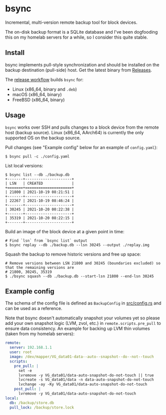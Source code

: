 # bsync

Incremental, multi-version remote backup tool for block devices.

The on-disk backup format is a SQLite database and I've been dogfooding this on my homelab servers for a while, so I consider this quite stable.

## Install

bsync implements pull-style synchronization and should be installed on the backup destination (pull-side) host. Get the latest binary from [Releases](https://github.com/losfair/bsync/releases).

The [release workflow](https://github.com/losfair/bsync/blob/main/.github/workflows/ci.yml) builds `bsync` for:

- Linux (x86_64, binary and `.deb`)
- macOS (x86_64, binary)
- FreeBSD (x86_64, binary)

## Usage

`bsync` works over SSH and pulls changes to a block device from the remote host (backup source). Linux (x86\_64, AArch64) is currently the only supported OS on the backup source.

Pull changes (see "Example config" below for an example of `config.yaml`):

```
$ bsync pull -c ./config.yaml
```

List local versions:

```
$ bsync list --db ./backup.db
+-------+---------------------+
| LSN   | CREATED             |
+=======+=====================+
| 21800 | 2021-10-19 08:21:51 |
+-------+---------------------+
| 22267 | 2021-10-19 08:46:24 |
+-------+---------------------+
| 30245 | 2021-10-20 00:22:38 |
+-------+---------------------+
| 35319 | 2021-10-20 08:22:15 |
+-------+---------------------+
```

Build an image of the block device at a given point in time:

```
# Find `lsn` from `bsync list` output
$ bsync replay --db ./backup.db --lsn 30245 --output ./replay.img
```

Squash the backup to remove historic versions and free up space:

```
# Remove versions between LSN 21800 and 30245 (boundaries excluded) so that the remaining versions are
# 21800, 30245, 35319
$ ./bsync squash --db ./backup.db --start-lsn 21800 --end-lsn 30245 
```

## Example config

The schema of the config file is defined as `BackupConfig` in [src/config.rs](https://github.com/losfair/bsync/blob/main/bsync/src/config.rs) and can be used as a reference.

Note that bsync doesn't automatically snapshot your volumes yet so please add your own snapshot logic (LVM, zvol, etc.) in `remote.scripts.pre_pull` to ensure data consistency. An example for backing up LVM thin volumes (taken from my homelab servers):

```yaml
remote:
  server: 192.168.1.1
  user: root
  image: /dev/mapper/VG_data01-data--auto--snapshot--do--not--touch
  scripts:
    pre_pull: |
      set -e
      lvremove -y VG_data01/data-auto-snapshot-do-not-touch || true
      lvcreate -s VG_data01/data -n data-auto-snapshot-do-not-touch
      lvchange -ay -Ky VG_data01/data-auto-snapshot-do-not-touch
    post_pull: |
      lvremove -y VG_data01/data-auto-snapshot-do-not-touch
local:
  db: /backup/store.db
  pull_lock: /backup/store.lock
```
